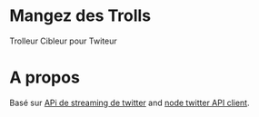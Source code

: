 # Mangez des Trolls

Trolleur Cibleur pour Twiteur


# A propos

Basé sur [APi de streaming de twitter](https://dev.twitter.com/streaming/public)
and [node twitter API client](https://github.com/desmondmorris/node-twitter).
